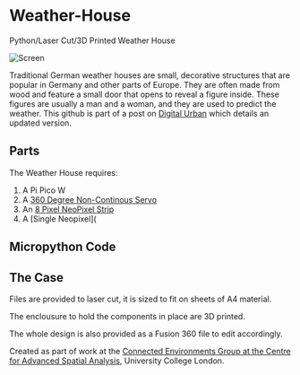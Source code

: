 # Weather-House
Python/Laser Cut/3D Printed Weather House

![Screen](https://www.digitalurban.org/wp-content/uploads/2023/08/Weatherhousewide@0.5x-1024x419.jpg)

Traditional German weather houses are small, decorative structures that are popular in Germany and other parts of Europe. They are often made from wood and feature a small door that opens to reveal a figure inside. These figures are usually a man and a woman, and they are used to predict the weather. This github is part of a post on [Digital Urban](http://) which details an updated version.

## Parts

The Weather House requires:

1. A Pi Pico W
2. A [360 Degree Non-Continous Servo](https://shop.pimoroni.com/products/geekservo-building-bricks-360-degree-servo?variant=40401223778387)
3. An [8 Pixel NeoPixel Strip](https://shop.pimoroni.com/products/adafruit-neopixel-stick?variant=370777247)
4. A [Single Neopixel]( 

## Micropython Code





## The Case

Files are provided to laser cut, it is sized to fit on sheets of A4 material.

The enclousure to hold the components in place are 3D printed. 

The whole design is also provided as a Fusion 360 file to edit accordingly.

Created as part of work at the [Connected Environments Group at the Centre for Advanced Spatial Analysis](https://connected-environments.org/), University College London.
